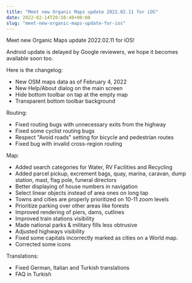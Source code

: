 ```yaml
---
title: "Meet new Organic Maps update 2022.02.11 for iOS"
date: 2022-02-14T20:58:48+00:00
slug: "meet-new-organic-maps-update-for-ios"
---
```


Meet new Organic Maps update 2022.02.11 for iOS!

Android update is delayed by Google reviewers, we hope it becomes available soon too.

Here is the changelog:

- New OSM maps data as of February 4, 2022
- New Help/About dialog on the main screen
- Hide bottom toolbar on tap at the empty map
- Transparent bottom toolbar background

Routing:

- Fixed routing bugs with unnecessary exits from the highway
- Fixed some cyclist routing bugs
- Respect "Avoid roads" setting for bicycle and pedestrian routes
- Fixed bug with invalid cross-region routing

Map:

- Added search categories for Water, RV Facilities and Recycling
- Added parcel pickup, excrement bags, quay, marina, caravan, dump station, mast, flag pole, funeral directors
- Better displaying of house numbers in navigation
- Select linear objects instead of area ones on long tap
- Towns and cities are properly prioritized on 10-11 zoom levels
- Prioritize parking over other areas like forests
- Improved rendering of piers, dams, cutlines
- Improved train stations visibility
- Made national parks & military fills less obtrusive
- Adjusted highways visibility
- Fixed some capitals incorrectly marked as cities on a World map.
- Corrected some icons

Translations:

- Fixed German, Italian and Turkish translations
- FAQ in Turkish
